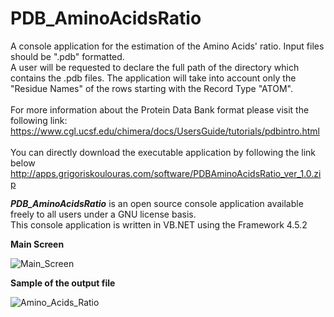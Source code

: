 # PDB_AminoAcidsRatio

A console application for the estimation of the Amino Acids' ratio. Input files should be ".pdb" formatted.
</br>
A user will be requested to declare the full path of the directory which contains the .pdb files. The application will take into account only the "Residue Names" of the rows starting with the Record Type "ATOM". 
</br></br>
For more information about the Protein Data Bank format please visit the following link:
</br>
https://www.cgl.ucsf.edu/chimera/docs/UsersGuide/tutorials/pdbintro.html
</br></br>
You can directly download the executable application by following the link below
http://apps.grigoriskoulouras.com/software/PDBAminoAcidsRatio_ver_1.0.zip

<strong><i>PDB_AminoAcidsRatio</i></strong> is an open source console application available freely to all users under a GNU license basis.
</br>
This console application is written in VB.NET using the Framework 4.5.2

<strong>Main Screen</strong>

![Main_Screen](../master/PDB_AminoAcidsRatio_screenshot1.png)

<strong>Sample of the output file</strong>

![Amino_Acids_Ratio](../master/PDB_AminoAcidsRatio_screenshot2.png)
